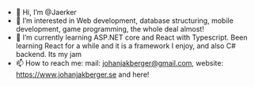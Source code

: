 - 👋 Hi, I’m @Jaerker
- 👀 I’m interested in Web development, database structuring, mobile development, game programming, the whole deal almost!
- 🌱 I’m currently learning ASP.NET core and React with Typescript. Been learning React for a while and it is a framework I enjoy, and also C# backend. Its my jam
- 📫 How to reach me: mail: johanjakberger@gmail.com, website: https://www.johanjakberger.se and here!

<!---
Jaerker/Jaerker is a ✨ special ✨ repository because its `README.md` (this file) appears on your GitHub profile.
You can click the Preview link to take a look at your changes.
--->
